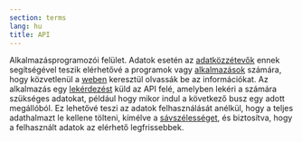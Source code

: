 ```yaml
---
section: terms
lang: hu
title: API
---
```

Alkalmazásprogramozói felület. Adatok esetén az [adatközzétevők](../publisher/) ennek segítségével teszik elérhetővé a programok vagy [alkalmazások](../app-application/) számára, hogy közvetlenül a [weben](../web/) keresztül olvassák be az információkat. Az alkalmazás egy [lekérdezést](../query/) küld az API felé, amelyben lekéri a számára szükséges adatokat, például hogy mikor indul a következő busz egy adott megállóból. Ez lehetővé teszi az adatok felhasználását anélkül, hogy a teljes adathalmazt le kellene tölteni, kímélve a  [sávszélességet](../bandwidth/), és biztosítva, hogy a felhasznált adatok az elérhető legfrissebbek.

